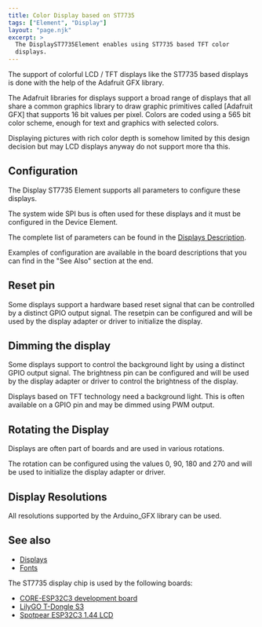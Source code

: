 ```yaml
---
title: Color Display based on ST7735
tags: ["Element", "Display"]
layout: "page.njk"
excerpt: >
  The DisplayST7735Element enables using ST7735 based TFT color
  displays.
---
```


The support of colorful LCD / TFT displays like the ST7735 based displays
is done with the help of the Adafruit GFX library.

The Adafruit libraries for displays support a broad range of displays that all share a common
graphics library to draw graphic primitives called [Adafruit GFX] that supports 16 bit values
per pixel. Colors are coded using a 565 bit color scheme, enough for text and graphics with
selected colors.

Displaying pictures with rich color depth is somehow limited by this design decision but may LCD
displays anyway do not support more tha this.


## Configuration

The Display ST7735 Element supports all parameters to configure these displays.

The system wide SPI bus is often used for these displays and it must be configured in the Device Element.

The complete list of parameters can be found in the [Displays Description](/elements/display/index.md).

Examples of configuration are available in the board descriptions that you can find in the "See Also" section at the end.


## Reset pin

Some displays support a hardware based reset signal that can be controlled by a distinct GPIO
output signal. The resetpin can be configured and will be used by the display adapter or driver
to initialize the display.


## Dimming the display

Some displays support to control the background light by using a distinct GPIO output signal.
The brightness pin can be configured and will be used by the display adapter or driver to
control the brightness of the display.

Displays based on TFT technology need a background light. This is often available on a GPIO pin
and may be dimmed using PWM output.


## Rotating the Display

Displays are often part of boards and are used in various rotations.

The rotation can be configured using the values 0, 90, 180 and 270 and will be used to
initialize the display adapter or driver.


## Display Resolutions

All resolutions supported by the Arduino_GFX library can be used.






## See also



* [Displays](/elements/display/index.md)
* [Fonts](/elements/display/fonts.md)

The ST7735 display chip is used by the following boards:

* [CORE-ESP32C3 development board](/boards/esp32c3/core.md)
* [LilyGO T-Dongle S3](/boards/esp32/lilygo-t-dongle-s3.md)
* [Spotpear ESP32C3 1.44 LCD](/boards/esp32c3/spotpear-144lcd.md)
